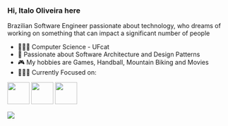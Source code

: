 ### Hi, Italo Oliveira here

Brazilian Software Engineer passionate about technology, who dreams of working on something that can impact a significant number of people

- 👨🏾‍🎓  Computer Science - UFcat
- 💙  Passionate about Software Architecture and Design Patterns
- 🎮  My hobbies are Games, Handball, Mountain Biking and Movies
- 👨🏾‍💻  Currently Focused on:

<div style="display:inline">
  
  <img width="50" height="50" src="https://cdn.jsdelivr.net/gh/devicons/devicon/icons/php/php-original.svg"/>
  <img width="50" height="50" src="https://cdn.jsdelivr.net/gh/devicons/devicon/icons/go/go-original-wordmark.svg"/>
  <img width="50" height="50" src="https://cdn.jsdelivr.net/gh/devicons/devicon/icons/nodejs/nodejs-plain-wordmark.svg"/>
  
<div/>

<a href="https://www.linkedin.com/in/italo-oliveira-0a8aa7197/"> <img src="https://img.shields.io/badge/linkedin-%230077B5.svg?style=for-the-badge&logo=linkedin&logoColor=white" /> <a/>
